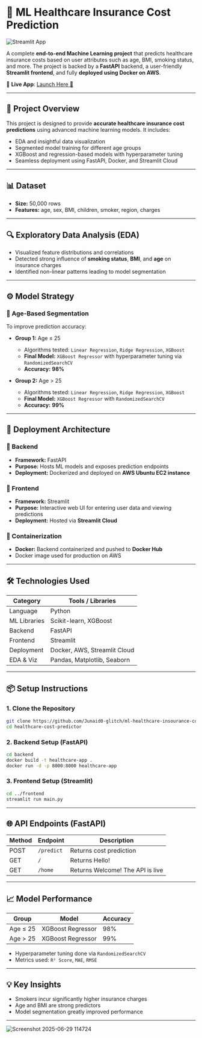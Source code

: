 # 🏥 ML Healthcare Insurance Cost Prediction

![Streamlit App](https://img.shields.io/badge/Streamlit-Deployed-brightgreen)

A complete **end-to-end Machine Learning project** that predicts healthcare insurance costs based on user attributes such as age, BMI, smoking status, and more. The project is backed by a **FastAPI** backend, a user-friendly **Streamlit frontend**, and fully **deployed using Docker on AWS**.

🔗 **Live App**: [Launch Here 🚀](https://ml-healthcare-insourance-cost-prediction-qbmwupheyvejgcf6mpmv8.streamlit.app/)

---

## 🧠 Project Overview

This project is designed to provide **accurate healthcare insurance cost predictions** using advanced machine learning models. It includes:

* EDA and insightful data visualization
* Segmented model training for different age groups
* XGBoost and regression-based models with hyperparameter tuning
* Seamless deployment using FastAPI, Docker, and Streamlit Cloud

---

## 📊 Dataset

* **Size:** 50,000 rows
* **Features:** age, sex, BMI, children, smoker, region, charges
---

## 🔍 Exploratory Data Analysis (EDA)

* Visualized feature distributions and correlations
* Detected strong influence of **smoking status**, **BMI**, and **age** on insurance charges
* Identified non-linear patterns leading to model segmentation

---

## ⚙️ Model Strategy

### 🔹 Age-Based Segmentation

To improve prediction accuracy:

* **Group 1:** Age ≤ 25

  * Algorithms tested: `Linear Regression`, `Ridge Regression`, `XGBoost`
  * **Final Model:** `XGBoost Regressor` with hyperparameter tuning via `RandomizedSearchCV`
  * **Accuracy:** **98%**

* **Group 2:** Age > 25

  * Algorithms tested: `Linear Regression`, `Ridge Regression`, `XGBoost`
  * **Final Model:** `XGBoost Regressor` with `RandomizedSearchCV`
  * **Accuracy:** **99%**

---

## 🚀 Deployment Architecture

### 🔧 Backend

* **Framework:** FastAPI
* **Purpose:** Hosts ML models and exposes prediction endpoints
* **Deployment:** Dockerized and deployed on **AWS Ubuntu EC2 instance**

### 🎨 Frontend

* **Framework:** Streamlit
* **Purpose:** Interactive web UI for entering user data and viewing predictions
* **Deployment:** Hosted via **Streamlit Cloud**

### 🐳 Containerization

* **Docker:** Backend containerized and pushed to **Docker Hub**
* Docker image used for production on AWS

---

## 🛠️ Technologies Used

| Category     | Tools / Libraries            |
| ------------ | ---------------------------- |
| Language     | Python                       |
| ML Libraries | Scikit-learn, XGBoost        |
| Backend      | FastAPI                      |
| Frontend     | Streamlit                    |
| Deployment   | Docker, AWS, Streamlit Cloud |
| EDA & Viz    | Pandas, Matplotlib, Seaborn  |

---

## 📦 Setup Instructions

### 1. Clone the Repository

```bash
git clone https://github.com/Junaid0-glitch/ml-healthcare-insourance-cost-prediction.git
cd healthcare-cost-predictor
```

### 2. Backend Setup (FastAPI)

```bash
cd backend
docker build -t healthcare-app .
docker run -d -p 8000:8000 healthcare-app
```

### 3. Frontend Setup (Streamlit)

```bash
cd ../frontend
streamlit run main.py
```

---

## 🌐 API Endpoints (FastAPI)

| Method | Endpoint   | Description                      |
| ------ | ---------- | -------------------------------- |
| POST   | `/predict` | Returns cost prediction          |
| GET    | `/`        | Returns Hello!                   |
| GET    | `/home`    | Returns Welcome! The API is live |

---

## 📈 Model Performance

| Group    | Model             | Accuracy |
| -------- | ----------------- | -------- |
| Age ≤ 25 | XGBoost Regressor | 98%      |
| Age > 25 | XGBoost Regressor | 99%      |

* Hyperparameter tuning done via `RandomizedSearchCV`
* Metrics used: `R² Score`, `MAE`, `RMSE`

---

## 💡 Key Insights

* Smokers incur significantly higher insurance charges
* Age and BMI are strong predictors
* Model segmentation greatly improved performance

---
![Screenshot 2025-06-29 114724](https://github.com/user-attachments/assets/d15d9a73-9c31-42d3-9d42-b3cef11c1d61)
